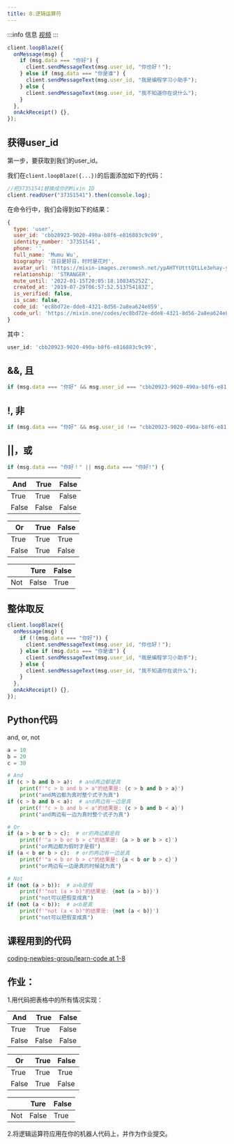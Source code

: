 ```yaml
---
title: 8.逻辑运算符
---
```


:::info 信息
[视频](https://v.youku.com/v_show/id_XNTk1MDE2OTE0MA==.html)
:::


```js
client.loopBlaze({
  onMessage(msg) {
    if (msg.data === "你好") {
      client.sendMessageText(msg.user_id, "你也好！");
    } else if (msg.data === "你是谁") {
      client.sendMessageText(msg.user_id, "我是编程学习小助手");
    } else {
      client.sendMessageText(msg.user_id, "我不知道你在说什么");
    }
  },
  onAckReceipt() {},
});
```

## 获得user_id

第一步，要获取到我们的user_id。

我们在`client.loopBlaze({...})`的后面添加如下的代码：

```js
//把37351541替换成你的Mixin ID
client.readUser("37351541").then(console.log);
```

在命令行中，我们会得到如下的结果：

```js
{
  type: 'user',
  user_id: 'cbb20923-9020-490a-b8f6-e816883c9c99',
  identity_number: '37351541',
  phone: '',
  full_name: 'Mumu Wu',
  biography: '日日是好日，时时是花时',
  avatar_url: 'https://mixin-images.zeromesh.net/ypAHTYUtttQtLLe3ehay-yKKi5Q4kIBwWPFGVElu5zTLSgMs6wb9GwpefS0z_gwjtIJoLPddXQUmTdfZhiHe2AJYyjWTgNHFejj_gw=s256',
  relationship: 'STRANGER',
  mute_until: '2022-01-15T20:05:18.108345252Z',
  created_at: '2019-07-29T06:57:52.513754183Z',
  is_verified: false,
  is_scam: false,
  code_id: 'ec8bd72e-dde8-4321-8d56-2a8ea624e859',
  code_url: 'https://mixin.one/codes/ec8bd72e-dde8-4321-8d56-2a8ea624e859'
}
```

其中：

```js
user_id: 'cbb20923-9020-490a-b8f6-e816883c9c99',
```



## &&, 且

```js
if (msg.data === "你好" && msg.user_id === "cbb20923-9020-490a-b8f6-e816883c9c99") {
```



## !, 非

```js
if (msg.data === "你好" && msg.user_id !== "cbb20923-9020-490a-b8f6-e816883c9c99") {
```



## ||，或

```js
if (msg.data === "你好！" || msg.data === "你好!") {
```



| And   | True  | False |
| ----- | ----- | ----- |
| True  | True  | False |
| False | False | False |

| Or    | True | False |
| ----- | ---- | ----- |
| True  | True | True  |
| False | True | False |

|      | Ture  | False |
| ---- | ----- | ----- |
| Not  | False | True  |

## 整体取反

```js
client.loopBlaze({
  onMessage(msg) {
    if (!(msg.data === "你好")) {
      client.sendMessageText(msg.user_id, "你也好！");
    } else if (msg.data === "你是谁") {
      client.sendMessageText(msg.user_id, "我是编程学习小助手");
    } else {
      client.sendMessageText(msg.user_id, "我不知道你在说什么");
    }
  },
  onAckReceipt() {},
});
```

## Python代码

and, or, not

```python
a = 10
b = 20
c = 30

# And
if (c > b and b > a):  # and两边都是真
    print(f'"c > b and b > a"的结果是: {c > b and b > a}')
    print("and两边都为真时整个式子为真")
if (c > b and b < a):  # and两边有一边是真
    print(f'"c > b and b < a"的结果是: {c > b and b < a}')
    print("and两边有一边为真时整个式子为真")

# Or
if (a > b or b > c):  # or的两边都是假
    print(f'"a > b or b > c"的结果是: {a > b or b > c}')
    print("or两边都为假时才是假")
if (a < b or b > c):  # or的两边有一边是真
    print(f'"a < b or b > c"的结果是: {a < b or b > c}')
    print("or两边有一边是真的时候就为真")

# Not
if (not (a > b)):  # a>b是假
    print(f'"not (a > b)"的结果是: {not (a > b)}')
    print("not可以把假变成真")
if (not (a < b)):  # a<b是真
    print(f'"not (a < b)"的结果是: {not (a < b)}')
    print("not可以把假变成真")
```

## 课程用到的代码

[coding-newbies-group/learn-code at 1-8](https://github.com/coding-newbies-group/learn-code/blob/main/1-8.js)


## 作业：

1.用代码把表格中的所有情况实现：

| And   | True  | False |
| ----- | ----- | ----- |
| True  | True  | False |
| False | False | False |

| Or    | True | False |
| ----- | ---- | ----- |
| True  | True | True  |
| False | True | False |

|      | Ture  | False |
| ---- | ----- | ----- |
| Not  | False | True  |

2.将逻辑运算符应用在你的机器人代码上，并作为作业提交。
